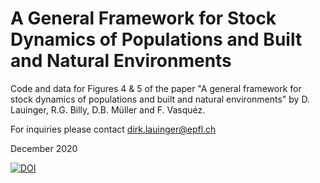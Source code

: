 # A General Framework for Stock Dynamics of Populations and Built and Natural Environments
Code and data for Figures 4 & 5 of the paper "A general framework for stock dynamics of populations and built and natural environments" by D. Lauinger, R.G. Billy, D.B. Müller and F. Vasquéz.

For inquiries please contact dirk.lauinger@epfl.ch

December 2020

[![DOI](https://zenodo.org/badge/DOI/10.5281/zenodo.4110806.svg)](https://doi.org/10.5281/zenodo.4110806)
